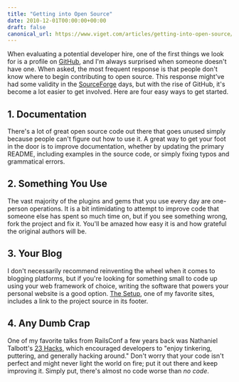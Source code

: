 ```yaml
---
title: "Getting into Open Source"
date: 2010-12-01T00:00:00+00:00
draft: false
canonical_url: https://www.viget.com/articles/getting-into-open-source/
---
```


When evaluating a potential developer hire, one of the first things we
look for is a profile on [GitHub](https://github.com), and I'm always
surprised when someone doesn't have one. When asked, the most frequent
response is that people don't know where to begin contributing to open
source. This response might've had some validity in the
[SourceForge](http://sourceforge.net) days, but with the rise of GitHub,
it's become a lot easier to get involved. Here are four easy ways to
get started.

## 1. Documentation

There's a lot of great open source code out there that goes unused
simply because people can't figure out how to use it. A great way to get
your foot in the door is to improve documentation, whether by updating
the primary README, including examples in the source code, or simply
fixing typos and grammatical errors.

## 2. Something You Use

The vast majority of the plugins and gems that you use every day are
one-person operations. It is a bit intimidating to attempt to improve
code that someone else has spent so much time on, but if you see
something wrong, fork the project and fix it. You'll be amazed how easy
it is and how grateful the original authors will be.

## 3. Your Blog

I don't necessarily recommend reinventing the wheel when it comes to
blogging platforms, but if you're looking for something small to code up
using your web framework of choice, writing the software that powers
your personal website is a good option. [The
Setup](http://usesthis.com/), one of my favorite sites, includes a link
to the project source in its footer.

## 4. Any Dumb Crap

One of my favorite talks from RailsConf a few years back was Nathaniel
Talbott's [23
Hacks](http://en.oreilly.com/rails2008/public/schedule/detail/1980),
which encouraged developers to "enjoy tinkering, puttering, and
generally hacking around." Don't worry that your code isn't perfect and
might never light the world on fire; put it out there and keep improving
it. Simply put, there's almost no code worse than *no code*.
